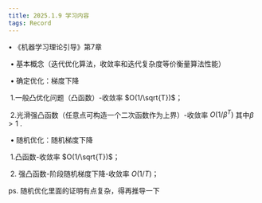 ```yaml
---
title: 2025.1.9 学习内容
tags: Record
---
```


&#8226; 《机器学习理论引导》第7章

​	&#8226; 基本概念（迭代优化算法，收敛率和迭代复杂度等价衡量算法性能）

​	&#8226; 确定优化：梯度下降

​		1.一般凸优化问题（凸函数）-收敛率 $O(1/\sqrt{T})$；

​		2.光滑强凸函数（任意点可构造一个二次函数作为上界）-收敛率 $O(1/{\beta}^T)$ 其中$\beta>1$ .

​	&#8226; 随机优化：随机梯度下降

​		1.凸函数-收敛率 $O(1/\sqrt{T})$；

​		2. 强凸函数-阶段随机梯度下降-收敛率 $O(1/T)$；

ps. 随机优化里面的证明有点复杂，得再推导一下
